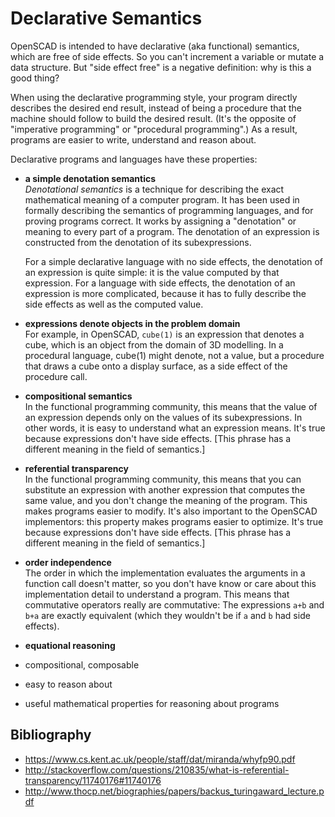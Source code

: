 # Declarative Semantics

OpenSCAD is intended to have declarative (aka functional) semantics,
which are free of side effects.
So you can't increment a variable or mutate a data structure.
But "side effect free" is a negative definition: why is this a good thing?

When using the declarative programming style, your program
directly describes the desired end result, instead of being a procedure
that the machine should follow to build the desired result.
(It's the opposite of "imperative programming" or "procedural programming".)
As a result, programs are easier to write, understand and reason about.

Declarative programs and languages have these properties:
* **a simple denotation semantics** <br>
  *Denotational semantics* is a technique for describing the exact mathematical meaning
  of a computer program. It has been used in formally describing the semantics of
  programming languages, and for proving programs correct. It works by assigning a
  "denotation" or meaning to every part of a program. The denotation of an expression
  is constructed from the denotation of its subexpressions.

  For a simple declarative language with no side effects, the denotation of an
  expression is quite simple: it is the value computed by that expression.
  For a language with side effects, the denotation of an expression is more complicated,
  because it has to fully describe the side effects as well as the computed value.
  
* **expressions denote objects in the problem domain** <br>
  For example, in OpenSCAD,
  `cube(1)` is an expression that denotes a cube,
  which is an object from the domain of 3D modelling.
  In a procedural language, cube(1) might denote, not a value,
  but a procedure
  that draws a cube onto a display surface, as a side effect of the
  procedure call.

* **compositional semantics** <br>
  In the functional programming community,
  this means that the value of an expression
  depends only on the values of its subexpressions.
  In other words, it is easy to understand what an expression means.
  It's true because expressions don't have side effects.
  [This phrase has a different meaning in the field of semantics.]

* **referential transparency** <br>
  In the functional programming community,
  this means that you can substitute an expression
  with another expression that computes the same value,
  and you don't change the meaning of the program.
  This makes programs easier to modify.
  It's also important to the OpenSCAD implementors:
  this property makes programs easier to optimize.
  It's true because expressions don't have side effects.
  [This phrase has a different meaning in the field of semantics.]

* **order independence** <br>
  The order in which the implementation evaluates the arguments in a function call
  doesn't matter, so you don't have know or care about this implementation detail
  to understand a program.
  This means that commutative operators really are commutative:
  The expressions `a+b` and `b+a` are exactly equivalent
  (which they wouldn't be if `a` and `b` had side effects).

* **equational reasoning** <br>

* compositional, composable
* easy to reason about
* useful mathematical properties for reasoning about programs


## Bibliography
* https://www.cs.kent.ac.uk/people/staff/dat/miranda/whyfp90.pdf
* http://stackoverflow.com/questions/210835/what-is-referential-transparency/11740176#11740176
* http://www.thocp.net/biographies/papers/backus_turingaward_lecture.pdf
